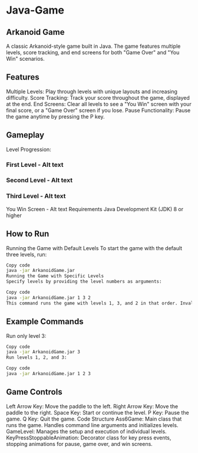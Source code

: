 # Java-Game

## Arkanoid Game
A classic Arkanoid-style game built in Java. The game features multiple levels, score tracking, and end screens for both "Game Over" and "You Win" scenarios.

## Features
Multiple Levels: Play through levels with unique layouts and increasing difficulty.
Score Tracking: Track your score throughout the game, displayed at the end.
End Screens: Clear all levels to see a "You Win" screen with your final score, or a "Game Over" screen if you lose.
Pause Functionality: Pause the game anytime by pressing the P key.
## Gameplay
Level Progression:
### First Level - Alt text
### Second Level - Alt text
### Third Level - Alt text
You Win Screen - Alt text
Requirements
Java Development Kit (JDK) 8 or higher
## How to Run
Running the Game with Default Levels
To start the game with the default three levels, run:

```sh
Copy code
java -jar ArkanoidGame.jar
Running the Game with Specific Levels
Specify levels by providing the level numbers as arguments:
```

```sh
Copy code
java -jar ArkanoidGame.jar 1 3 2
This command runs the game with levels 1, 3, and 2 in that order. Invalid level numbers will be ignored.
```

## Example Commands
Run only level 3:
```sh
Copy code
java -jar ArkanoidGame.jar 3
Run levels 1, 2, and 3:
```

```sh
Copy code
java -jar ArkanoidGame.jar 1 2 3
```

## Game Controls
Left Arrow Key: Move the paddle to the left.
Right Arrow Key: Move the paddle to the right.
Space Key: Start or continue the level.
P Key: Pause the game.
Q Key: Quit the game.
Code Structure
Ass6Game: Main class that runs the game. Handles command line arguments and initializes levels.
GameLevel: Manages the setup and execution of individual levels.
KeyPressStoppableAnimation: Decorator class for key press events, stopping animations for pause, game over, and win screens.
